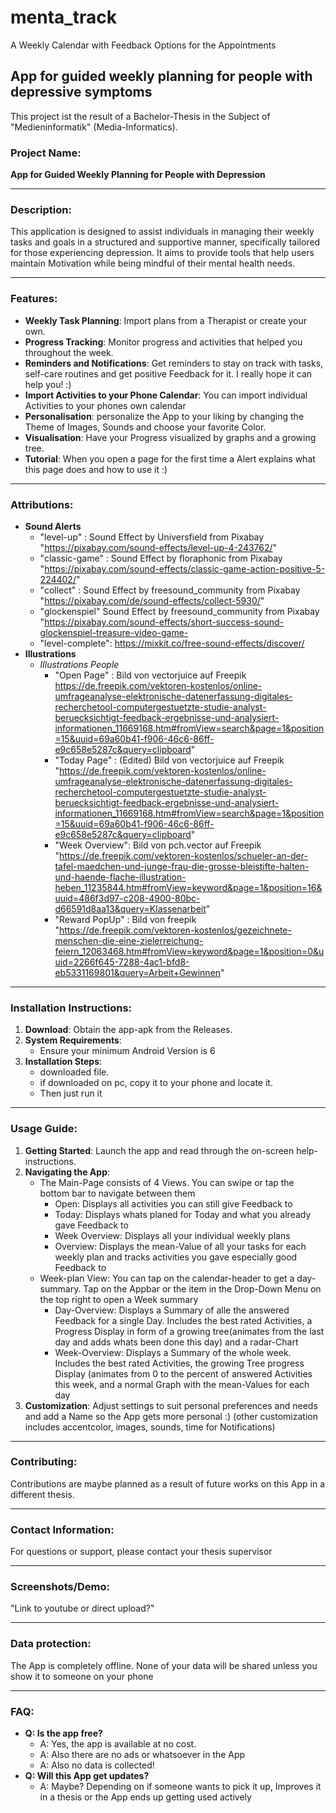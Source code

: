 # menta_track

A Weekly Calendar with Feedback Options for the Appointments

## App for guided weekly planning for people with depressive symptoms

This project ist the result of a Bachelor-Thesis in the Subject of "Medieninformatik" (Media-Informatics).

### Project Name:
**App for Guided Weekly Planning for People with Depression**

---

### Description:
This application is designed to assist individuals in managing their weekly tasks and goals in a structured and supportive manner, specifically tailored for those experiencing depression. 
It aims to provide tools that help users maintain Motivation while being mindful of their mental health needs.

---

### Features:
- **Weekly Task Planning**: Import plans from a Therapist or create your own.
- **Progress Tracking**: Monitor progress and activities that helped you throughout the week.
- **Reminders and Notifications**: Get reminders to stay on track with tasks, self-care routines and get positive Feedback for it. I really hope it can help you! :)
- **Import Activities to your Phone Calendar**: You can import individual Activities to your phones own calendar
- **Personalisation**: personalize the App to your liking by changing the Theme of Images, Sounds and choose your favorite Color.
- **Visualisation**: Have your Progress visualized by graphs and a growing tree.
- **Tutorial**: When you open a page for the first time a Alert explains what this page does and how to use it :)

---
### Attributions:
- **Sound Alerts**
  - "level-up"      : Sound Effect by Universfield from Pixabay "https://pixabay.com/sound-effects/level-up-4-243762/"
  - "classic-game"  : Sound Effect by floraphonic from Pixabay "https://pixabay.com/sound-effects/classic-game-action-positive-5-224402/"
  - "collect"       : Sound Effect by freesound_community from Pixabay "https://pixabay.com/de/sound-effects/collect-5930/"
  - "glockenspiel" Sound Effect by freesound_community from Pixabay "https://pixabay.com/sound-effects/short-success-sound-glockenspiel-treasure-video-game-
  - "level-complete": https://mixkit.co/free-sound-effects/discover/
- **Illustrations**
  - *Illustrations People*
    - "Open Page"    : Bild von vectorjuice auf Freepik https://de.freepik.com/vektoren-kostenlos/online-umfrageanalyse-elektronische-datenerfassung-digitales-recherchetool-computergestuetzte-studie-analyst-beruecksichtigt-feedback-ergebnisse-und-analysiert-informationen_11669168.htm#fromView=search&page=1&position=15&uuid=69a60b41-f906-46c6-86ff-e9c658e5287c&query=clipboard"
    - "Today Page"   : (Edited) Bild von vectorjuice auf Freepik "https://de.freepik.com/vektoren-kostenlos/online-umfrageanalyse-elektronische-datenerfassung-digitales-recherchetool-computergestuetzte-studie-analyst-beruecksichtigt-feedback-ergebnisse-und-analysiert-informationen_11669168.htm#fromView=search&page=1&position=15&uuid=69a60b41-f906-46c6-86ff-e9c658e5287c&query=clipboard"
    - "Week Overview": Bild von pch.vector auf Freepik "https://de.freepik.com/vektoren-kostenlos/schueler-an-der-tafel-maedchen-und-junge-frau-die-grosse-bleistifte-halten-und-haende-flache-illustration-heben_11235844.htm#fromView=keyword&page=1&position=16&uuid=486f3d97-c208-4900-80bc-d66591d8aa13&query=Klassenarbeit"
    - "Reward PopUp" : Bild von freepik "https://de.freepik.com/vektoren-kostenlos/gezeichnete-menschen-die-eine-zielerreichung-feiern_12063468.htm#fromView=keyword&page=1&position=0&uuid=2266f645-7288-4ac1-bfd8-eb5331169801&query=Arbeit+Gewinnen"

---

### Installation Instructions:
1. **Download**: Obtain the app-apk from the Releases.
2. **System Requirements**:
    - Ensure your minimum Android Version is 6
3. **Installation Steps**:
    - downloaded file.
    - if downloaded on pc, copy it to your phone and locate it. 
    - Then just run it

---

### Usage Guide:
1. **Getting Started**: Launch the app and read through the on-screen help-instructions.
2. **Navigating the App**:
    - The Main-Page consists of 4 Views. You can swipe or tap the bottom bar to navigate between them
      - Open:          Displays all activities you can still give Feedback to
      - Today:         Displays whats planed for Today and what you already gave Feedback to
      - Week Overview: Displays all your individual weekly plans
      - Overview:      Displays the mean-Value of all your tasks for each weekly plan and tracks activities you gave especially good Feedback to
    - Week-plan View:  You can tap on the calendar-header to get a day-summary. Tap on the Appbar or the item in the Drop-Down Menu on the top right to open a Week summary
      - Day-Overview:  Displays a Summary of alle the answered Feedback for a single Day. Includes the best rated Activities, a Progress Display in form of a growing tree(animates from the last day and adds whats been done this day) and a radar-Chart
      - Week-Overview: Displays a Summary of the whole week. Includes the best rated Activities, the growing Tree progress Display (animates from 0 to the percent of answered Activities this week, and a normal Graph with the mean-Values for each day
3. **Customization**: Adjust settings to suit personal preferences and needs and add a Name so the App gets more personal :) (other customization includes accentcolor, images, sounds, time for Notifications)

---

### Contributing:
Contributions are maybe planned as a result of future works on this App in a different thesis.

---


### Contact Information:
For questions or support, please contact your thesis supervisor

---

### Screenshots/Demo:
 "Link to youtube or direct upload?"

---

### Data protection:
The App is completely offline. None of your data will be shared unless you show it to someone on your phone

---

### FAQ:
- **Q: Is the app free?**
    - A: Yes, the app is available at no cost.
    - A: Also there are no ads or whatsoever in the App
    - A: Also no data is collected!
- **Q: Will this App get updates?**
    - A: Maybe? Depending on if someone wants to pick it up, Improves it in a thesis or the App ends up getting used actively